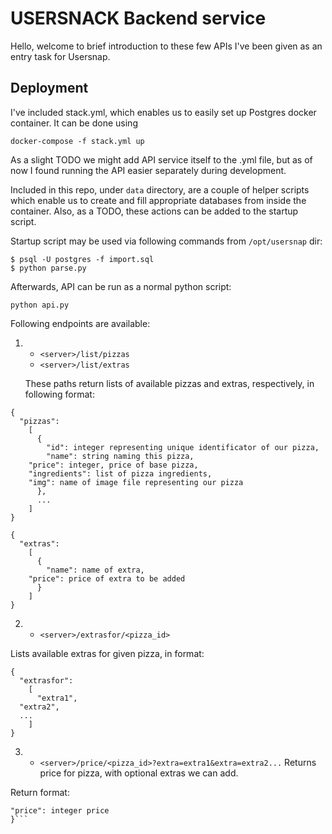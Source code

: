 # USERSNACK Backend service

Hello, welcome to brief introduction to these few APIs I've been given as an entry task for Usersnap.

## Deployment

I've included stack.yml, which enables us to easily set up Postgres docker container. It can be done using

```docker-compose -f stack.yml up```

As a slight TODO we might add API service itself to the .yml file, but as of now I found running the API easier separately during development.

Included in this repo, under `data` directory, are a couple of helper scripts which enable us to create and fill appropriate databases from inside the container. Also, as a TODO, these actions can be added to the startup script.

Startup script may be used via following commands from `/opt/usersnap` dir:

```
$ psql -U postgres -f import.sql
$ python parse.py
```

Afterwards, API can be run as a normal python script:

```python api.py```

Following endpoints are available:

1. - `<server>/list/pizzas`
   - `<server>/list/extras`

   These paths return lists of available pizzas and extras, respectively, in following format:

```
{
  "pizzas":
    [
      {
        "id": integer representing unique identificator of our pizza,
        "name": string naming this pizza,
	"price": integer, price of base pizza,
	"ingredients": list of pizza ingredients,
	"img": name of image file representing our pizza
      },
      ...
    ]
}

{
  "extras":
    [
      {
        "name": name of extra,
	"price": price of extra to be added
      }
    ]
}
```
     

2. - `<server>/extrasfor/<pizza_id>`

  Lists available extras for given pizza, in format:
  ```
  {
    "extrasfor":
      [
        "extra1",
	"extra2",
	...
      ]
  }
  ```

3. - `<server>/price/<pizza_id>?extra=extra1&extra=extra2...`
Returns price for pizza, with optional extras we can add.

Return format:
```{
"price": integer price
}```
